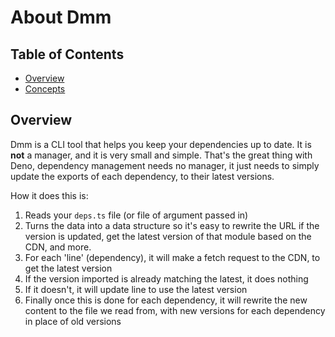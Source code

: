 # About Dmm

## Table of Contents

- [Overview](#overview)
- [Concepts](#concepts)

## Overview

Dmm is a CLI tool that helps you keep your dependencies up to date. It is **not** a manager, and it is very small and simple. That's the great thing with Deno, dependency management needs no manager, it just needs to simply update the exports of each dependency, to their latest versions.

How it does this is:

1. Reads your `deps.ts` file (or file of argument passed in)
2. Turns the data into a data structure so it's easy to rewrite the URL if the version is updated, get the latest version of that module based on the CDN, and more.
3. For each 'line' (dependency), it will make a fetch request to the CDN, to get the latest version
4. If the version imported is already matching the latest, it does nothing
5. If it doesn't, it will update line to use the latest version
6. Finally once this is done for each dependency, it will rewrite the new content to the file we read from, with new versions for each dependency in place of old versions